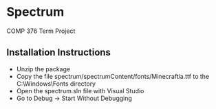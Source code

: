 Spectrum
========

COMP 376 Term Project

## Installation Instructions ##

- Unzip the package
- Copy the file spectrum/spectrumContent/fonts/Minecraftia.ttf to the C:\Windows\Fonts directory
- Open the spectrum.sln file with Visual Studio
- Go to Debug -> Start Without Debugging